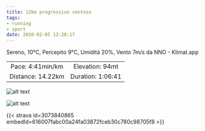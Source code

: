 ```yaml
---
title: 12km progressivo ventoso
tags:
- running
- sport
date: 2020-02-05 12:20:17
---
```

Sereno, 10°C, Percepito 9°C, Umidità 20%, Vento 7m/s da NNO - Klimat.app

| | |
| :-: | :-: |
| Pace: 4:41min/km | Elevation: 94mt |
| Distance: 14.22km | Duration: 1:06:41 |

![alt text](/images/2020/20200205-activity-image.jpg "Image")


![alt text](/images/2020/20200205-activity-map.png "map")


{{< strava id=3073840865 embedId=616007fabc00a24fa03872fceb30c780c98705f8 >}}
